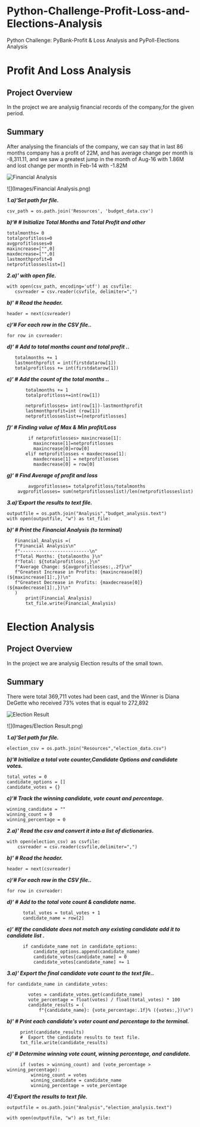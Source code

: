 # Python-Challenge-Profit-Loss-and-Elections-Analysis
Python Challenge: PyBank-Profit &amp; Loss Analysis and PyPoll-Elections Analysis

# Profit And Loss Analysis
## Project Overview

In the project we are analysig financial records of the company,for the given period.
 
## Summary

After analysing the financials of the company, we can say that in last 86 months company has a profit of 22M, and has average change per month is -8,311.11, and we saw a greatest jump in the month of Aug-16 with 1.86M and lost change per month in Feb-14 with -1.82M

![Financial Analysis](https://user-images.githubusercontent.com/24644072/201807589-a0555a3b-7068-4548-9b48-3c5bd81aef0d.PNG)

![](Images/Financial Analysis.png)

***1.a)‘Set path for file.***
```
csv_path = os.path.join('Resources', 'budget_data.csv')
```
***b)‘# # Initialize Total Months and Total Profit and other***
```
totalmonths= 0
totalprofitloss=0
avgprofitlosses=0
maxincrease=["",0]
maxdecrease=["",0]
lastmonthprofit=0
netprofitlosseslist=[]
```
  

***2.a)' with open file.***
```
with open(csv_path, encoding='utf') as csvfile:
   csvreader = csv.reader(csvfile, delimiter=",")
 ```
  ***b)' # Read the header.***
   ```
header = next(csvreader)
 ```

***c)‘# For each row in the CSV file..***
 ```
 for row in csvreader:
 ```
***d)‘ # Add to total months count and total profit ..***
 ```
    totalmonths += 1
    lastmonthprofit = int(firstdatarow[1])
    totalprofitloss += int(firstdatarow[1])
 ```
***e)‘ # Add the count of the total months ..***
 ```
    	totalmonths += 1
        totalprofitloss+=int(row[1])

        netprofitlosses= int(row[1])-lastmonthprofit
        lastmonthprofit=int (row[1])
        netprofitlosseslist+=[netprofitlosses]
 ```
***f)‘ # Finding value of Max & Min profit/Loss***
 ```
    	 if netprofitlosses> maxincrease[1]:
           maxincrease[1]=netprofitlosses
           maxincrease[0]=row[0]
        elif netprofitlosses < maxdecrease[1]:
           maxdecrease[1] = netprofitlosses
           maxdecrease[0] = row[0]
 ```
***g)‘ # Find Average of profit and loss***
 ```
    	 avgprofitlosses= totalprofitloss/totalmonths
   	 avgprofitlosses= sum(netprofitlosseslist)/len(netprofitlosseslist)
 ```
***3.a)‘Export the results to text file.***
 ```
outputfile = os.path.join("Analysis","budget_analysis.text")
with open(outputfile, "w") as txt_file:

 ```
***b)‘ # Print the Financial Analysis (to terminal)***
 ```
    Financial_Analysis =(
    f"Financial Analysis\n"
    f"--------------------------\n"
    f"Total Months: {totalmonths }\n"
    f"Total: ${totalprofitloss:,}\n"
    f"Average Change: ${avgprofitlosses:,.2f}\n"
    f"Greatest Increase in Profits: {maxincrease[0]} (${maxincrease[1]:,})\n"
    f"Greatest Decrease in Profits: {maxdecrease[0]} (${maxdecrease[1]:,})\n"
    )
        print(Financial_Analysis)
        txt_file.write(Financial_Analysis)
 ```


 # Election Analysis
## Project Overview

In the project we are analysig Election results of the small town.
 
## Summary

There were total 369,711 votes had been cast, and the Winner is Diana DeGette who received 73% votes that is equal to 272,892

![Election Result](https://user-images.githubusercontent.com/24644072/201807626-9375d6b6-8f7c-463a-8685-70cb5e0cbd39.PNG)

![](Images/Election Result.png)

***1.a)‘Set path for file.***
```
election_csv = os.path.join("Resources","election_data.csv")
```
***b)‘# Initialize a total vote counter,Candidate Options and candidate votes.***
```
total_votes = 0
candidate_options = []
candidate_votes = {}
```
***c)‘# Track the winning candidate, vote count and percentage.***
```
winning_candidate = ""
winning_count = 0
winning_percentage = 0
```  

***2.a)' Read the csv and convert it into a list of dictionaries.***
```
with open(election_csv) as csvfile:
    csvreader = csv.reader(csvfile,delimiter=",")
 ```
  ***b)' # Read the header.***
   ```
header = next(csvreader)
 ```

***c)‘# For each row in the CSV file..***
 ```
 for row in csvreader:
 ```
***d)‘ # Add to the total vote count & candidate name.***
 ```
       total_votes = total_votes + 1
       candidate_name = row[2]
 ```
***e)‘ #If the candidate does not match any existing candidate add it to candidate list .***
 ```
       if candidate_name not in candidate_options:
           candidate_options.append(candidate_name)
           candidate_votes[candidate_name] = 0
           candidate_votes[candidate_name] += 1
 ```

***3.a)' Export the final candidate vote count to the text file..***
```
for candidate_name in candidate_votes:
       
        votes = candidate_votes.get(candidate_name)
        vote_percentage = float(votes) / float(total_votes) * 100
        candidate_results = (
            f"{candidate_name}: {vote_percentage:.1f}% ({votes:,})\n")
 ```
  ***b)' # Print each candidate's voter count and percentage to the terminal.***
   ```
        print(candidate_results)
        #  Export the candidate results to text file.
        txt_file.write(candidate_results)
```
  ***c)' # Determine winning vote count, winning percentage, and candidate.***
   ```      
        if (votes > winning_count) and (vote_percentage > winning_percentage):
            winning_count = votes
            winning_candidate = candidate_name
            winning_percentage = vote_percentage
```

***4)‘Export the results to text file.***
 ```
outputfile = os.path.join("Analysis","election_analysis.text")    

with open(outputfile, "w") as txt_file:

 ```
 

